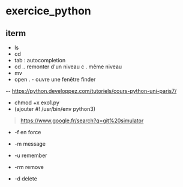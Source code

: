 # exercice_python

## iterm
- ls
- cd
- tab : autocompletion 
- cd .. remonter d'un niveau c . même niveau
- mv
- open . - ouvre une fenêtre finder

-- https://python.developpez.com/tutoriels/cours-python-uni-paris7/
- chmod +x exo1.py
- (ajouter #! /usr/bin/env python3)

> https://www.google.fr/search?q=git%20simulator

- -f en force 
- -m message 
- -u remember

- -rm remove
- -d delete
